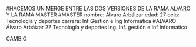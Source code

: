 #HACEMOS UN MERGE ENTRE LAS DOS VERSIONES DE LA RAMA ALVARO Y LA RAMA MASTER
#MASTER
nombre: Álvaro Arbáizar
edad: 27
ocio: Tecnología y deportes
carrera: Inf Gestion e Ing Informatica
#ALVARO
<nombre>Álvaro Arbáizar</nombre>
<edad>27</edad>
<ocio>Tecnología y deportes</ocio>
<carrera>Ing. Inf. gestión e Inf Informático</carrera>


CAMBIO
